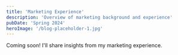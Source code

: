 ```yaml
---
title: 'Marketing Experience'
description: 'Overview of marketing background and experience'
pubDate: 'Spring 2024'
heroImage: '/blog-placeholder-1.jpg'
---
```


Coming soon! I'll share insights from my marketing experience. 